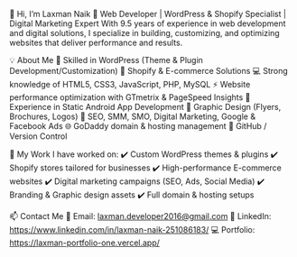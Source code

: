 👋 Hi, I’m Laxman Naik
🚀 Web Developer | WordPress & Shopify Specialist | Digital Marketing Expert
With 9.5 years of experience in web development and digital solutions, I specialize in building, customizing, and optimizing websites that deliver performance and results.

💡 About Me
🔧 Skilled in WordPress (Theme & Plugin Development/Customization)
🛒 Shopify & E-commerce Solutions
💻 Strong knowledge of HTML5, CSS3, JavaScript, PHP, MySQL
⚡ Website performance optimization with GTmetrix & PageSpeed Insights
📱 Experience in Static Android App Development
🎨 Graphic Design (Flyers, Brochures, Logos)
📢 SEO, SMM, SMO, Digital Marketing, Google & Facebook Ads
🌐 GoDaddy domain & hosting management
🔄 GitHub / Version Control

📂 My Work
I have worked on:
✔️ Custom WordPress themes & plugins
✔️ Shopify stores tailored for businesses
✔️ High-performance E-commerce websites
✔️ Digital marketing campaigns (SEO, Ads, Social Media)
✔️ Branding & Graphic design assets
✔️ Full domain & hosting setups

📫 Contact Me
📧 Email: laxman.developer2016@gmail.com
💼 LinkedIn: https://www.linkedin.com/in/laxman-naik-251086183/
💻 Portfolio: https://laxman-portfolio-one.vercel.app/
